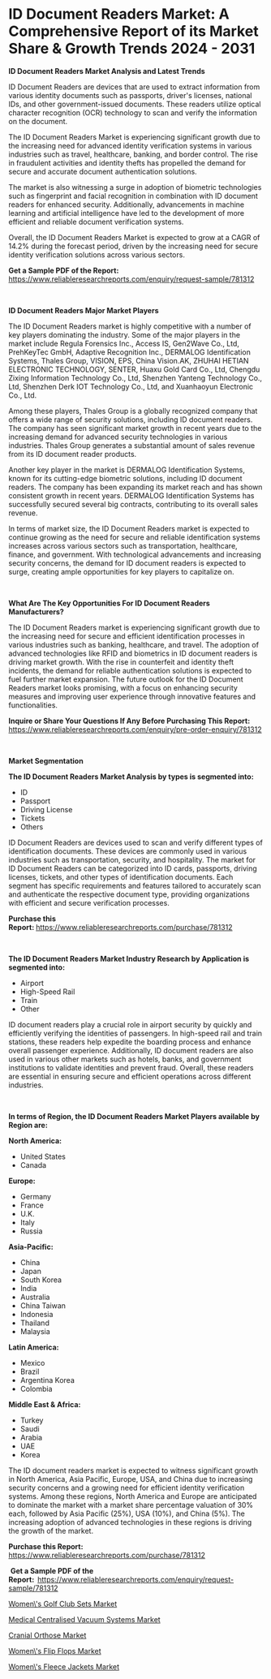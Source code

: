 <p><h1>ID Document Readers Market: A Comprehensive Report of its Market Share & Growth Trends 2024 - 2031</h1></p><p><strong>ID Document Readers Market Analysis and Latest Trends</strong></p>
<p><p>ID Document Readers are devices that are used to extract information from various identity documents such as passports, driver's licenses, national IDs, and other government-issued documents. These readers utilize optical character recognition (OCR) technology to scan and verify the information on the document.</p><p>The ID Document Readers Market is experiencing significant growth due to the increasing need for advanced identity verification systems in various industries such as travel, healthcare, banking, and border control. The rise in fraudulent activities and identity thefts has propelled the demand for secure and accurate document authentication solutions.</p><p>The market is also witnessing a surge in adoption of biometric technologies such as fingerprint and facial recognition in combination with ID document readers for enhanced security. Additionally, advancements in machine learning and artificial intelligence have led to the development of more efficient and reliable document verification systems.</p><p>Overall, the ID Document Readers Market is expected to grow at a CAGR of 14.2% during the forecast period, driven by the increasing need for secure identity verification solutions across various sectors.</p></p>
<p><strong>Get a Sample PDF of the Report:&nbsp;</strong> <a href="https://www.reliableresearchreports.com/enquiry/request-sample/781312">https://www.reliableresearchreports.com/enquiry/request-sample/781312</a></p>
<p>&nbsp;</p>
<p><strong>ID Document Readers Major Market Players</strong></p>
<p><p>The ID Document Readers market is highly competitive with a number of key players dominating the industry. Some of the major players in the market include Regula Forensics Inc., Access IS, Gen2Wave Co., Ltd, PrehKeyTec GmbH, Adaptive Recognition Inc., DERMALOG Identification Systems, Thales Group, VISION, EPS, China Vision.AK, ZHUHAI HETIAN ELECTRONIC TECHNOLOGY, SENTER, Huaxu Gold Card Co., Ltd, Chengdu Zixing Information Technology Co., Ltd, Shenzhen Yanteng Technology Co., Ltd, Shenzhen Derk IOT Technology Co., Ltd, and Xuanhaoyun Electronic Co., Ltd.</p><p>Among these players, Thales Group is a globally recognized company that offers a wide range of security solutions, including ID document readers. The company has seen significant market growth in recent years due to the increasing demand for advanced security technologies in various industries. Thales Group generates a substantial amount of sales revenue from its ID document reader products.</p><p>Another key player in the market is DERMALOG Identification Systems, known for its cutting-edge biometric solutions, including ID document readers. The company has been expanding its market reach and has shown consistent growth in recent years. DERMALOG Identification Systems has successfully secured several big contracts, contributing to its overall sales revenue.</p><p>In terms of market size, the ID Document Readers market is expected to continue growing as the need for secure and reliable identification systems increases across various sectors such as transportation, healthcare, finance, and government. With technological advancements and increasing security concerns, the demand for ID document readers is expected to surge, creating ample opportunities for key players to capitalize on.</p></p>
<p>&nbsp;</p>
<p><strong>What Are The Key Opportunities For ID Document Readers Manufacturers?</strong></p>
<p><p>The ID Document Readers market is experiencing significant growth due to the increasing need for secure and efficient identification processes in various industries such as banking, healthcare, and travel. The adoption of advanced technologies like RFID and biometrics in ID document readers is driving market growth. With the rise in counterfeit and identity theft incidents, the demand for reliable authentication solutions is expected to fuel further market expansion. The future outlook for the ID Document Readers market looks promising, with a focus on enhancing security measures and improving user experience through innovative features and functionalities.</p></p>
<p><strong>Inquire or Share Your Questions If Any Before Purchasing This Report:</strong> <a href="https://www.reliableresearchreports.com/enquiry/pre-order-enquiry/781312">https://www.reliableresearchreports.com/enquiry/pre-order-enquiry/781312</a></p>
<p>&nbsp;</p>
<p><strong>Market Segmentation</strong></p>
<p><strong>The ID Document Readers Market Analysis by types is segmented into:</strong></p>
<p><ul><li>ID</li><li>Passport</li><li>Driving License</li><li>Tickets</li><li>Others</li></ul></p>
<p><p>ID Document Readers are devices used to scan and verify different types of identification documents. These devices are commonly used in various industries such as transportation, security, and hospitality. The market for ID Document Readers can be categorized into ID cards, passports, driving licenses, tickets, and other types of identification documents. Each segment has specific requirements and features tailored to accurately scan and authenticate the respective document type, providing organizations with efficient and secure verification processes.</p></p>
<p><strong>Purchase this Report:&nbsp;</strong><a href="https://www.reliableresearchreports.com/purchase/781312">https://www.reliableresearchreports.com/purchase/781312</a></p>
<p>&nbsp;</p>
<p><strong>The ID Document Readers Market Industry Research by Application is segmented into:</strong></p>
<p><ul><li>Airport</li><li>High-Speed Rail</li><li>Train</li><li>Other</li></ul></p>
<p><p>ID document readers play a crucial role in airport security by quickly and efficiently verifying the identities of passengers. In high-speed rail and train stations, these readers help expedite the boarding process and enhance overall passenger experience. Additionally, ID document readers are also used in various other markets such as hotels, banks, and government institutions to validate identities and prevent fraud. Overall, these readers are essential in ensuring secure and efficient operations across different industries.</p></p>
<p>&nbsp;</p>
<p><strong>In terms of Region, the ID Document Readers Market Players available by Region are:</strong></p>
<p>
    <p> <strong> North America: </strong>
        <ul>
            <li>United States</li>
            <li>Canada</li>
        </ul>
        </p> 
    <p> <strong> Europe: </strong>
        <ul>
            <li>Germany</li>
            <li>France</li>
            <li>U.K.</li>
            <li>Italy</li>
            <li>Russia</li>
        </ul>
        </p> 
    <p> <strong> Asia-Pacific: </strong>
        <ul>
            <li>China</li>
            <li>Japan</li>
            <li>South Korea</li>
            <li>India</li>
            <li>Australia</li>
            <li>China Taiwan</li>
            <li>Indonesia</li>
            <li>Thailand</li>
            <li>Malaysia</li>
        </ul>
        </p> 
    <p> <strong> Latin America: </strong>
        <ul>
            <li>Mexico</li>
            <li>Brazil</li>
            <li>Argentina Korea</li>
            <li>Colombia</li>
        </ul>
        </p> 
    <p> <strong> Middle East & Africa: </strong>
        <ul>
            <li>Turkey</li>
            <li>Saudi</li>
            <li>Arabia</li>
            <li>UAE</li>
            <li>Korea</li>
        </ul>
    </p>
    </p>
<p><p>The ID document readers market is expected to witness significant growth in North America, Asia Pacific, Europe, USA, and China due to increasing security concerns and a growing need for efficient identity verification systems. Among these regions, North America and Europe are anticipated to dominate the market with a market share percentage valuation of 30% each, followed by Asia Pacific (25%), USA (10%), and China (5%). The increasing adoption of advanced technologies in these regions is driving the growth of the market.</p></p>
<p><strong>Purchase this Report: </strong><a href="https://www.reliableresearchreports.com/purchase/781312">https://www.reliableresearchreports.com/purchase/781312</a></p>
<p>&nbsp;<strong>Get a Sample PDF of the Report:&nbsp;&nbsp;</strong><a href="https://www.reliableresearchreports.com/enquiry/request-sample/781312">https://www.reliableresearchreports.com/enquiry/request-sample/781312</a></p>
<p><strong></strong></p>
<p><p><a href="https://github.com/shotows/Market-Research-Report-List-1/blob/main/womens-golf-club-sets-market.md">Women\'s Golf Club Sets Market</a></p><p><a href="https://issuu.com/reportprime-2/docs/medical-centralised-vacuum-systems-market-size-203">Medical Centralised Vacuum Systems Market</a></p><p><a href="https://issuu.com/reportprime-2/docs/cranial-orthose-market-size-2030.pptx">Cranial Orthose Market</a></p><p><a href="https://github.com/beatblasta/Market-Research-Report-List-2/blob/main/womens-flip-flops-market.md">Women\'s Flip Flops Market</a></p><p><a href="https://github.com/angelajermaine/Market-Research-Report-List-2/blob/main/womens-fleece-jackets-market.md">Women\'s Fleece Jackets Market</a></p></p>
